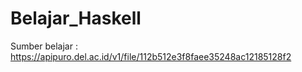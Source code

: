 # Belajar_Haskell
Sumber belajar : https://apipuro.del.ac.id/v1/file/112b512e3f8faee35248ac12185128f2
